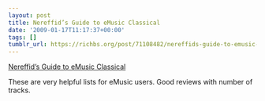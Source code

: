 ```yaml
---
layout: post
title: Nereffid’s Guide to eMusic Classical
date: '2009-01-17T11:17:37+00:00'
tags: []
tumblr_url: https://richbs.org/post/71108482/nereffids-guide-to-emusic-classical
---
```

[Nereffid’s Guide to eMusic Classical](http://www.geocities.com/nereffid/)  

These are very helpful lists for eMusic users. Good reviews with number of tracks.


